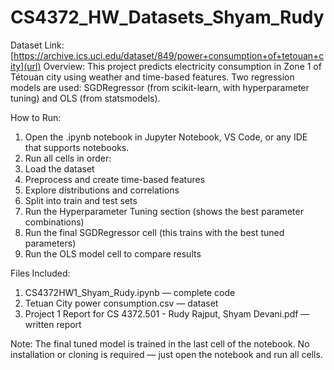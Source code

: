 # CS4372_HW_Datasets_Shyam_Rudy
Dataset Link: [https://archive.ics.uci.edu/dataset/849/power+consumption+of+tetouan+city](url)
Overview: 
  This project predicts electricity consumption in Zone 1 of Tétouan city using weather and time-based features.
Two regression models are used: SGDRegressor (from scikit-learn, with hyperparameter tuning) and OLS (from statsmodels).

How to Run:
  1. Open the .ipynb notebook in Jupyter Notebook, VS Code, or any IDE that supports notebooks.
  2. Run all cells in order:
  3. Load the dataset
  4. Preprocess and create time-based features
  5. Explore distributions and correlations
  6. Split into train and test sets
  7. Run the Hyperparameter Tuning section (shows the best parameter combinations)
  8. Run the final SGDRegressor cell (this trains with the best tuned parameters)
  9. Run the OLS model cell to compare results

Files Included:
  1. CS4372HW1_Shyam_Rudy.ipynb — complete code
  2. Tetuan City power consumption.csv — dataset
  3. Project 1 Report for CS 4372.501 - Rudy Rajput, Shyam Devani.pdf — written report

Note:
The final tuned model is trained in the last cell of the notebook.
No installation or cloning is required — just open the notebook and run all cells.
